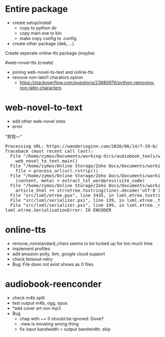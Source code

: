 # Entire package
* create setup/install
  * copy to python dir
  * copy main exe to bin
  * make copy config to .config 
* create other package (deb, ...)

Create seperate online-tts package (maybe)

#web-novel-tts (create)
* joining web-novel-to-text and online-tts
* remove non-latin1 charators option
  * https://stackoverflow.com/questions/23680976/python-removing-non-latin-characters

# web-novel-to-text
* add other web-novel sites
* error
<p>“劳驾—”</p>
<pre>
Processing URL: https://wanderinginn.com/2020/06/14/7-29-b/
Traceback (most recent call last):
  File "/home/zymos/Documents/working-dirs/audiobook_tools/web-novel-to-text", line 12, in <module>
    web_novel_to_text.main()
  File "/home/zymos/Online Storage/Zoho Docs/Documents/working-dirs/audiobook_tools/audiobook_tools/web_novel_to_text/web_novel_to_text.py", line 857, in main
    file = process_url(url.rstrip())
  File "/home/zymos/Online Storage/Zoho Docs/Documents/working-dirs/audiobook_tools/audiobook_tools/web_novel_to_text/web_novel_to_text.py", line 740, in process_url
    (content, meta) = extract_txt_wordpress(site_code)
  File "/home/zymos/Online Storage/Zoho Docs/Documents/working-dirs/audiobook_tools/audiobook_tools/web_novel_to_text/web_novel_to_text.py", line 543, in extract_txt_wordpress
    article_html += str(etree.tostring(line).decode('utf-8'))
  File "src/lxml/etree.pyx", line 3435, in lxml.etree.tostring
  File "src/lxml/serializer.pxi", line 139, in lxml.etree._tostring
  File "src/lxml/serializer.pxi", line 199, in lxml.etree._raiseSerialisationError
lxml.etree.SerialisationError: IO_ENCODER
</pre>

# online-tts
* remove_nonstandard_chars seems to be locked up for too much time
* implement profiles
* add amazion polly, ibm, google cloud support
* check timeout-retry
* Bug: File does not exist shows as 0 files

# audiobook-reenconder
* check m4b split
* test output m4b, ogg, opus
* *add cover art non mp3
* Bug
  * chap with ~= 0 should be ignored: Done?
  * -new is moveing wrong thing
  * fix input bandwidth < output bandwidth: skip
